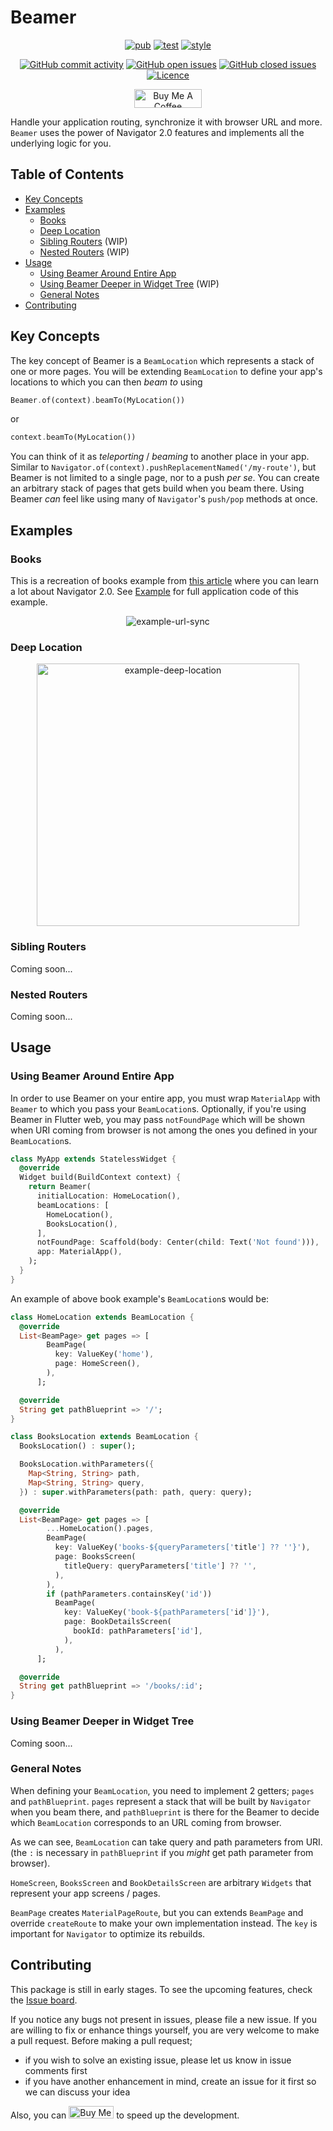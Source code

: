 # Beamer

<p align="center">
<a href="https://pub.dev/packages/beamer"><img src="https://img.shields.io/pub/v/beamer.svg" alt="pub"></a>
<a href="https://github.com/slovnicki/beamer/blob/master/.github/workflows/test.yml"><img src="https://github.com/slovnicki/beamer/workflows/tests/badge.svg" alt="test"></a>
<a href="https://github.com/google/pedantic"><img src="https://dart-lang.github.io/linter/lints/style-pedantic.svg" alt="style"></a>
</p>

<p align="center">
<a href="https://github.com/slovnicki/beamer/commits/master"><img src="https://img.shields.io/github/commit-activity/m/slovnicki/beamer?style=flat-square" alt="GitHub commit activity"></a>
<a href="https://github.com/slovnicki/beamer/issues"><img src="https://img.shields.io/github/issues-raw/slovnicki/beamer" alt="GitHub open issues"></a>
<a href="https://github.com/slovnicki/beamer/issues?q=is%3Aissue+is%3Aclosed"><img src="https://img.shields.io/github/issues-closed-raw/slovnicki/beamer" alt="GitHub closed issues"></a>
<a href="https://github.com/slovnicki/beamer/blob/master/LICENSE"><img src="https://img.shields.io/github/license/slovnicki/beamer" alt="Licence"></a>
</p>

<p align="center">
<a href="https://www.buymeacoffee.com/slovnicki" target="_blank"><img src="https://cdn.buymeacoffee.com/buttons/v2/default-yellow.png" alt="Buy Me A Coffee" style="height: 30px !important;width: 108px !important;" ></a>
</p>

Handle your application routing, synchronize it with browser URL and more. `Beamer` uses the power of Navigator 2.0 features and implements all the underlying logic for you.

## Table of Contents

- [Key Concepts](#key-concepts)
- [Examples](#examples)
    - [Books](#books)
    - [Deep Location](#deep-location)
    - [Sibling Routers](#sibling-routers) (WIP)
    - [Nested Routers](#nested-routers) (WIP)
- [Usage](#usage)
  - [Using Beamer Around Entire App](#using-beamer-around-entire-app)
  - [Using Beamer Deeper in Widget Tree](#using-beamer-deeper-in-widget-tree) (WIP)
  - [General Notes](#general-notes)
- [Contributing](#contributing)

## Key Concepts

The key concept of Beamer is a `BeamLocation` which represents a stack of one or more pages. You will be extending `BeamLocation` to define your app's locations to which you can then _beam to_ using

```dart
Beamer.of(context).beamTo(MyLocation())
```

or

```dart
context.beamTo(MyLocation())
```

You can think of it as _teleporting_ / _beaming_ to another place in your app. Similar to `Navigator.of(context).pushReplacementNamed('/my-route')`, but Beamer is not limited to a single page, nor to a push _per se_. You can create an arbitrary stack of pages that gets build when you beam there. Using Beamer _can_ feel like using many of `Navigator`'s `push/pop` methods at once.

## Examples

### Books

This is a recreation of books example from [this article](https://medium.com/flutter/learning-flutters-new-navigation-and-routing-system-7c9068155ade) where you can learn a lot about Navigator 2.0. See [Example](https://pub.dev/packages/beamer/example) for full application code of this example.

<p align="center">
<img src="https://raw.githubusercontent.com/slovnicki/beamer/master/res/example-books.gif" alt="example-url-sync" style="margin-right:16px;margin-left:16px">

### Deep Location

<p align="center">
<img src="https://raw.githubusercontent.com/slovnicki/beamer/master/res/example-deep-location.gif" alt="example-deep-location" width="420" style="margin-right:16px;margin-left:16px">

### Sibling Routers

Coming soon...

### Nested Routers

Coming soon...

## Usage

### Using Beamer Around Entire App

In order to use Beamer on your entire app, you must wrap `MaterialApp` with `Beamer` to which you pass your `BeamLocation`s. Optionally, if you're using Beamer in Flutter web, you may pass `notFoundPage` which will be shown when URI coming from browser is not among the ones you defined in your `BeamLocation`s.

```dart
class MyApp extends StatelessWidget {
  @override
  Widget build(BuildContext context) {
    return Beamer(
      initialLocation: HomeLocation(),
      beamLocations: [
        HomeLocation(),
        BooksLocation(),
      ],
      notFoundPage: Scaffold(body: Center(child: Text('Not found'))),
      app: MaterialApp(),
    );
  }
}
```

An example of above book example's `BeamLocation`s would be:

```dart
class HomeLocation extends BeamLocation {
  @override
  List<BeamPage> get pages => [
        BeamPage(
          key: ValueKey('home'),
          page: HomeScreen(),
        ),
      ];

  @override
  String get pathBlueprint => '/';
}

class BooksLocation extends BeamLocation {
  BooksLocation() : super();

  BooksLocation.withParameters({
    Map<String, String> path,
    Map<String, String> query,
  }) : super.withParameters(path: path, query: query);

  @override
  List<BeamPage> get pages => [
        ...HomeLocation().pages,
        BeamPage(
          key: ValueKey('books-${queryParameters['title'] ?? ''}'),
          page: BooksScreen(
            titleQuery: queryParameters['title'] ?? '',
          ),
        ),
        if (pathParameters.containsKey('id'))
          BeamPage(
            key: ValueKey('book-${pathParameters['id']}'),
            page: BookDetailsScreen(
              bookId: pathParameters['id'],
            ),
          ),
      ];

  @override
  String get pathBlueprint => '/books/:id';
}
```

### Using Beamer Deeper in Widget Tree

Coming soon...

### General Notes

When defining your `BeamLocation`, you need to implement 2 getters; `pages` and `pathBlueprint`. `pages` represent a stack that will be built by `Navigator` when you beam there, and `pathBlueprint` is there for the Beamer to decide which `BeamLocation` corresponds to an URL coming from browser.

As we can see, `BeamLocation` can take query and path parameters from URI. (the `:` is necessary in `pathBlueprint` if you _might_ get path parameter from browser).

`HomeScreen`, `BooksScreen` and `BookDetailsScreen` are arbitrary `Widgets` that represent your app screens / pages.

`BeamPage` creates `MaterialPageRoute`, but you can extends `BeamPage` and override `createRoute` to make your own implementation instead. The `key` is important for `Navigator` to optimize its rebuilds.

## Contributing

This package is still in early stages. To see the upcoming features, check the [Issue board](https://github.com/slovnicki/beamer/issues).

If you notice any bugs not present in issues, please file a new issue. If you are willing to fix or enhance things yourself, you are very welcome to make a pull request. Before making a pull request;

- if you wish to solve an existing issue, please let us know in issue comments first
- if you have another enhancement in mind, create an issue for it first so we can discuss your idea

Also, you can <a href="https://www.buymeacoffee.com/slovnicki" target="_blank"><img src="https://cdn.buymeacoffee.com/buttons/v2/default-yellow.png" alt="Buy Me A Coffee" style="height: 20px !important;width: 72px !important;" ></a> to speed up the development.

